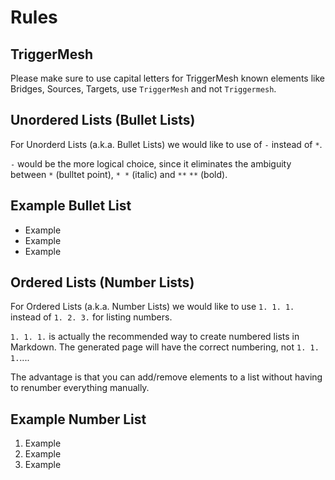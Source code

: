# Rules

## TriggerMesh

Please make sure to use capital letters for TriggerMesh known elements like Bridges, Sources, Targets, use `TriggerMesh` and not `Triggermesh`. 

## Unordered Lists (Bullet Lists)

For Unorderd Lists (a.k.a. Bullet Lists) we would like to use of `-` instead of `*`. 

`-` would be the more logical choice, since it eliminates the ambiguity between `*` (bulltet point), `* *` (italic) and `**` `**` (bold). 

   ## Example Bullet List

   - Example 
   - Example 
   - Example

## Ordered Lists (Number Lists)

For Ordered Lists (a.k.a. Number Lists) we would like to use `1. 1. 1.` instead of `1. 2. 3.` for listing numbers.

`1. 1. 1.` is actually the recommended way to create numbered lists in Markdown. The generated page will have the correct numbering, not `1. 1. 1.`....

The advantage is that you can add/remove elements to a list without having to renumber everything manually.

   ## Example Number List

   1. Example 
   1. Example  
   1. Example 